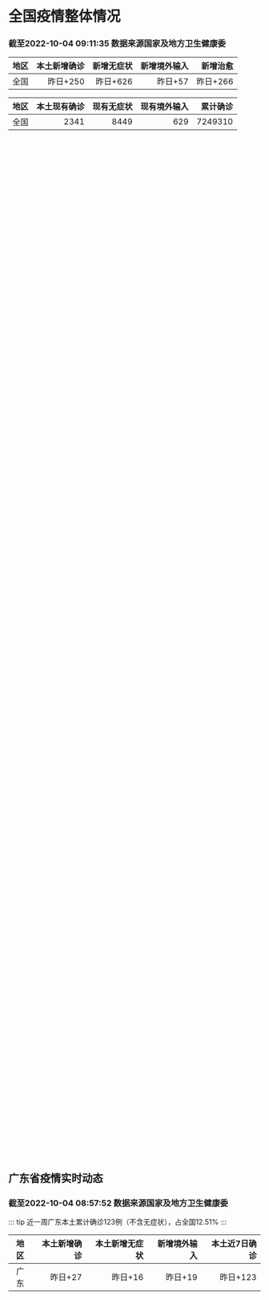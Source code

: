 
# 全国疫情整体情况
### 截至2022-10-04 09:11:35 数据来源国家及地方卫生健康委

|地区|本土新增确诊|新增无症状|新增境外输入|新增治愈|
|:--:|---:|---:|---:|---:|
|全国|昨日+250|昨日+626|昨日+57|昨日+266|

|地区|本土现有确诊|现有无症状|现有境外输入|累计确诊|
|:--:|---:|---:|---:|---:|
|全国|2341|8449|629|7249310|

<div id="chinaDayModify" style="width:100%;height:500px;margin-bottom:10px;"></div>
<div id="chinaAddHistoryData" style="width:100%;height:500px;margin-bottom:10px;"></div>
<div id="chinaNowHistoryData" style="width:100%;height:500px;margin-bottom:10px;"></div>
<div id="chinaTotalHistoryData" style="width:100%;height:500px;margin-bottom:10px;"></div>


## 广东省疫情实时动态
### 截至2022-10-04 08:57:52 数据来源国家及地方卫生健康委

::: tip 近一周广东本土累计确诊123例（不含无症状），占全国12.51%
:::

|地区|本土新增确诊|本土新增无症状|新增境外输入|本土近7日确诊|
|:--:|---:|---:|---:|---:|
|广东|昨日+27|昨日+16|昨日+19|昨日+123|

<div id="guangdongModify" style="width:100%;height:500px;margin-bottom:10px;"></div>
<div id="guangdongTotalHistory" style="width:100%;height:500px;margin-bottom:10px;"></div>
<div id="guangzhouModifyHistory" style="width:100%;height:500px;margin-bottom:10px;"></div>


<script>
import * as echarts from 'echarts'
export default {
  mounted () {
    this.chartChDay = echarts.init(document.getElementById("chinaDayModify"), "dark")
,this.chartChAdd = echarts.init(document.getElementById("chinaAddHistoryData"), "dark")
,this.chartChNow = echarts.init(document.getElementById("chinaNowHistoryData"), "dark")
,this.chartChTotal = echarts.init(document.getElementById("chinaTotalHistoryData"), "dark")
,this.chartGdMod = echarts.init(document.getElementById("guangdongModify"), "dark")
,this.chartGdTotal = echarts.init(document.getElementById("guangdongTotalHistory"), "dark")
,this.chartGzMod = echarts.init(document.getElementById("guangzhouModifyHistory"), "dark")


    const option_gd_mod = {
      title: {
        text: '广东疫情新增趋势（人）'
      },
      tooltip: {
        trigger: 'axis'
      },
      legend: {
        data: ['本土新增确诊', '本土新增无症状', '新增境外输入']
      },
      grid: {
        left: '3%',
        right: '4%',
        bottom: '3%',
        containLabel: true
      },
      toolbox: {
        feature: {
          saveAsImage: {}
        }
      },
      xAxis: {
        type: 'category',
        boundaryGap: false,
        data: ["08.06","08.07","08.08","08.09","08.10","08.11","08.12","08.13","08.14","08.15","08.16","08.17","08.18","08.19","08.20","08.21","08.22","08.23","08.24","08.25","08.26","08.27","08.28","08.29","08.30","08.31","09.01","09.02","09.03","09.04","09.05","09.06","09.07","09.08","09.09","09.10","09.11","09.12","09.13","09.14","09.15","09.16","09.17","09.18","09.19","09.20","09.21","09.22","09.23","09.24","09.25","09.26","09.27","09.28","09.29","09.30","10.01","10.02","10.03",]
      },
      yAxis: {
        type: 'value'
      },
      series: [
        {
          name: '本土新增确诊',
          type: 'line',
          stack: 'Total',
          smooth: true,
          data: [12,37,25,39,25,22,12,14,12,9,9,6,6,8,9,9,7,17,4,4,6,13,10,24,25,40,55,65,79,63,43,42,27,36,26,15,17,7,6,5,5,3,2,1,0,3,1,2,5,6,7,12,4,18,16,22,17,19,27,]
        },
        {
          name: '本土新增无症状',
          type: 'line',
          stack: 'Total',
          smooth: true,
          data: [5,6,13,7,5,14,11,1,4,8,2,2,1,7,9,11,1,5,2,4,2,4,3,12,21,34,41,40,24,26,17,18,12,28,6,10,11,4,3,4,1,1,1,2,1,2,2,4,0,0,5,5,2,5,15,21,10,24,16,]
        },
        {
          name: '新增境外输入',
          type: 'line',
          stack: 'Total',
          smooth: true,
          data: [19,16,16,20,27,19,13,13,15,3,14,7,9,10,9,17,17,13,16,18,15,19,12,11,10,13,16,17,18,16,16,19,6,16,23,19,21,12,11,8,10,15,7,11,15,12,13,14,15,12,19,14,15,21,15,11,29,11,19,]
        }
      ]
    };

    const option_gd_total = {
      title: {
        text: '广东疫情概览（人）'
      },
      tooltip: {
        trigger: 'axis'
      },
      legend: {
        data: ['累计确诊', '累计治愈']
      },
      grid: {
        left: '3%',
        right: '4%',
        bottom: '3%',
        containLabel: true
      },
      toolbox: {
        feature: {
          saveAsImage: {}
        }
      },
      xAxis: {
        type: 'category',
        boundaryGap: false,
        data: ["08.06","08.07","08.08","08.09","08.10","08.11","08.12","08.13","08.14","08.15","08.16","08.17","08.18","08.19","08.20","08.21","08.22","08.23","08.24","08.25","08.26","08.27","08.28","08.29","08.30","08.31","09.01","09.02","09.03","09.04","09.05","09.06","09.07","09.08","09.09","09.10","09.11","09.12","09.13","09.14","09.15","09.16","09.17","09.18","09.19","09.20","09.21","09.22","09.23","09.24","09.25","09.26","09.27","09.28","09.29","09.30","10.01","10.02","10.03",]
      },
      yAxis: {
        type: 'value'
      },
      series: [
        {
          name: '累计确诊',
          type: 'line',
          stack: 'Total',
          smooth: true,
          data: [8275,8328,8371,8430,8482,8523,8548,8575,8602,8614,8637,8650,8665,8683,8701,8727,8751,8781,8801,8822,8844,8879,8898,8933,8968,9021,9092,9174,9271,9350,9413,9474,9507,9559,9608,9642,9680,9699,9716,9729,9744,9762,9771,9783,9798,9813,9827,9843,9863,9881,9905,9931,9950,9991,10022,10055,10101,10131,10177,]
        },
        {
          name: '累计治愈',
          type: 'line',
          stack: 'Total',
          smooth: true,
          data: [8017,8032,8054,8075,8093,8105,8119,8142,8165,8183,8207,8225,8252,8268,8289,8323,8343,8367,8399,8430,8470,8507,8529,8561,8591,8620,8641,8671,8708,8725,8744,8775,8804,8831,8855,8888,8923,8959,9011,9075,9140,9140,9140,9140,9140,9140,9140,9529,9529,9529,9529,9529,9529,9529,9529,9529,9529,9529,9529,]
        }
      ]
    };

    const option_gz_mod = {
      title: {
        text: '广州疫情新增趋势（人）'
      },
      tooltip: {
        trigger: 'axis'
      },
      legend: {
        data: ['本土新增确诊', '本土新增无症状']
      },
      grid: {
        left: '3%',
        right: '4%',
        bottom: '3%',
        containLabel: true
      },
      toolbox: {
        feature: {
          saveAsImage: {}
        }
      },
      xAxis: {
        type: 'category',
        boundaryGap: false,
        data: ["0806","0807","0808","0809","0810","0811","0812","0813","0814","0815","0816","0817","0818","0819","0820","0821","0822","0823","0824","0825","0826","0827","0828","0829","0830","0831","0901","0902","0903","0904","0905","0906","0907","0908","0909","0910","0911","0912","0913","0914","0915","0916","0917","0918","0919","0920","0921","0922","0923","0924","0925","0926","0927","0928","0929","0930","1001","1002","1003",]
      },
      yAxis: {
        type: 'value'
      },
      series: [
        {
          name: '本土新增确诊',
          type: 'line',
          stack: 'Total',
          smooth: true,
          data: [1,4,1,2,0,1,0,0,1,1,3,0,2,0,0,2,0,2,0,0,0,1,1,0,5,5,3,7,4,8,5,6,3,2,0,0,0,0,0,0,0,0,1,0,0,0,0,1,4,5,2,2,0,1,1,2,0,5,10,]
        },
        {
          name: '本土新增无症状',
          type: 'line',
          stack: 'Total',
          smooth: true,
          data: [0,1,0,0,1,0,0,0,0,0,0,1,0,0,0,2,0,0,0,0,0,1,1,0,0,4,2,3,0,1,3,1,1,0,0,0,0,0,0,0,0,1,0,1,0,1,2,4,0,0,0,1,1,0,2,0,0,3,7,]
        }
      ]
    };

    const option_ch_day  = {
      series: [
        {
          type: 'treemap',
          data: [
            {
              name: '本土新增确诊昨日+250',
              value: 250,
            },
            {
              name: '新增无症状昨日+626',
              value: 626,
            },
            {
              name: '新增境外输入昨日+57',
              value: 57,
            },
            {
              name: '新增治愈昨日+266',
              value: 266,
            },
          ]
        }
      ]
    };

    const option_ch_add = {
      title: {
        text: '新增疫情整体走势'
      },
      tooltip: {
        trigger: 'axis'
      },
      legend: {
        data: ['本土确诊', '无症状感染', '新增境外输入']
      },
      grid: {
        left: '3%',
        right: '4%',
        bottom: '3%',
        containLabel: true
      },
      toolbox: {
        feature: {
          saveAsImage: {}
        }
      },
      xAxis: {
        type: 'category',
        boundaryGap: false,
        data: ["08.04","08.05","08.06","08.07","08.08","08.09","08.10","08.11","08.12","08.13","08.14","08.15","08.16","08.17","08.18","08.19","08.20","08.21","08.22","08.23","08.24","08.25","08.26","08.27","08.28","08.29","08.30","08.31","09.01","09.02","09.03","09.04","09.05","09.06","09.07","09.08","09.09","09.10","09.11","09.12","09.13","09.14","09.15","09.16","09.17","09.18","09.19","09.20","09.21","09.22","09.23","09.24","09.25","09.26","09.27","09.28","09.29","09.30","10.01","10.02","10.03",]
      },
      yAxis: {
        type: 'value'
      },
      series: [
        {
          name: '本土确诊',
          type: 'line',
          stack: 'Total',
          smooth: true,
          data: [162,310,337,324,350,380,614,648,646,623,692,530,566,614,559,578,553,360,308,380,345,262,250,259,301,349,349,307,318,440,314,303,264,323,241,259,239,179,164,188,196,126,102,76,106,92,104,123,114,121,129,159,235,173,119,106,97,106,116,189,250,]
        },
        {
          name: '无症状感染',
          type: 'line',
          stack: 'Total',
          smooth: true,
          data: [248,275,399,483,478,572,1379,1203,1359,1844,1620,1838,2322,2810,2119,1591,1628,1464,1440,1261,1289,1239,1106,1035,1255,1368,1326,1596,1567,1379,1359,1249,1235,1247,1093,1033,994,959,785,727,762,823,746,505,930,715,525,485,512,627,624,601,597,636,625,526,625,549,432,466,626,]
        },
        {
          name: '新增境外输入',
          type: 'line',
          stack: 'Total',
          smooth: true,
          data: [60,51,53,56,49,64,86,56,58,61,78,61,71,68,44,61,49,67,74,33,45,50,50,48,51,33,43,61,55,62,70,46,46,57,39,42,51,55,62,54,41,41,59,64,48,55,48,43,51,54,59,58,60,72,75,64,59,66,63,51,57,]
        }
      ]
    };

    const option_ch_now = {
      title: {
        text: '现有疫情整体走势'
      },
      tooltip: {
        trigger: 'axis'
      },
      legend: {
        data: ['本土确诊', '无症状感染', '新增境外输入']
      },
      grid: {
        left: '3%',
        right: '4%',
        bottom: '3%',
        containLabel: true
      },
      toolbox: {
        feature: {
          saveAsImage: {}
        }
      },
      xAxis: {
        type: 'category',
        boundaryGap: false,
        data: ["08.04","08.05","08.06","08.07","08.08","08.09","08.10","08.11","08.12","08.13","08.14","08.15","08.16","08.17","08.18","08.19","08.20","08.21","08.22","08.23","08.24","08.25","08.26","08.27","08.28","08.29","08.30","08.31","09.01","09.02","09.03","09.04","09.05","09.06","09.07","09.08","09.09","09.10","09.11","09.12","09.13","09.14","09.15","09.16","09.17","09.18","09.19","09.20","09.21","09.22","09.23","09.24","09.25","09.26","09.27","09.28","09.29","09.30","10.01","10.02","10.03",]
      },
      yAxis: {
        type: 'value'
      },
      series: [
        {
          name: '本土确诊',
          type: 'line',
          stack: 'Total',
          smooth: true,
          data: [1012,1173,1412,1662,1965,2289,2838,3426,4020,4580,5196,5667,6140,6696,7061,7550,7749,7884,7679,7426,7132,7027,6660,6364,6101,5973,5834,5779,5658,5756,5636,5668,5670,5709,5713,5666,5575,5403,5083,4851,4714,4334,3681,3502,3293,3070,2881,2726,2606,2494,2477,2395,2404,2381,2378,2365,2359,2301,2314,2306,2341,]
        },
        {
          name: '无症状感染',
          type: 'line',
          stack: 'Total',
          smooth: true,
          data: [611,599,597,608,596,607,633,636,648,652,677,680,704,716,699,693,700,699,712,660,632,621,597,568,547,510,501,519,530,551,562,559,557,571,548,560,560,567,568,566,563,550,565,586,572,576,577,571,577,564,563,552,558,585,613,632,610,608,631,623,629,]
        },
        {
          name: '新增境外输入',
          type: 'line',
          stack: 'Total',
          smooth: true,
          data: [4972,4591,4396,4413,4468,4763,5571,6374,7355,9003,10303,11867,13876,16430,18156,19300,20038,20791,21414,21435,21470,21752,21618,21301,21326,21729,22052,22906,23471,23260,23287,23491,23860,24163,24009,23400,22660,22555,21919,21298,20832,20206,18729,18148,17756,17213,16241,14762,14010,13518,11627,11277,10573,10414,10373,10105,9829,9770,9618,8814,8449,]
        }
      ]
    };

    const option_ch_total = {
      title: {
        text: '累计疫情整体走势'
      },
      tooltip: {
        trigger: 'axis'
      },
      legend: {
        data: ['确诊(含港澳台)', '死亡(含港澳台)']
      },
      grid: {
        left: '3%',
        right: '4%',
        bottom: '3%',
        containLabel: true
      },
      toolbox: {
        feature: {
          saveAsImage: {}
        }
      },
      xAxis: {
        type: 'category',
        boundaryGap: false,
        data: ["08.04","08.05","08.06","08.07","08.08","08.09","08.10","08.11","08.12","08.13","08.14","08.15","08.16","08.17","08.18","08.19","08.20","08.21","08.22","08.23","08.24","08.25","08.26","08.27","08.28","08.29","08.30","08.31","09.01","09.02","09.03","09.04","09.05","09.06","09.07","09.08","09.09","09.10","09.11","09.12","09.13","09.14","09.15","09.16","09.17","09.18","09.19","09.20","09.21","09.22","09.23","09.24","09.25","09.26","09.27","09.28","09.29","09.30","10.01","10.02","10.03",]
      },
      yAxis: {
        type: 'value'
      },
      series: [
        {
          name: '确诊(含港澳台)',
          type: 'line',
          stack: 'Total',
          smooth: true,
          data: [5264782,5287626,5308583,5331691,5348157,5372961,5398259,5422523,5445908,5468619,5491267,5508415,5532984,5559514,5584597,5609324,5633111,5656972,5675269,5703179,5733500,5762559,5790726,5817871,5846327,5868458,5901615,5938060,5974028,6009747,6044288,6080405,6106096,6144277,6187141,6223835,6259551,6296680,6330038,6356783,6404975,6455788,6502479,6545234,6585920,6626392,6655661,6701113,6748819,6792066,6833790,6872895,6912675,6942179,6988610,7037863,7083359,7127469,7171159,7215114,7249310,]
        },
        {
          name: '死亡(含港澳台)',
          type: 'line',
          stack: 'Total',
          smooth: true,
          data: [23841,23899,23954,24001,24034,24055,24084,24129,24164,24207,24232,24258,24285,24322,24361,24401,24442,24471,24499,24525,24557,24603,24655,24699,24740,24766,24806,24836,24883,24927,24976,25019,25058,25088,25130,25171,25237,25275,25315,25354,25381,25428,25491,25553,25603,25671,25712,25744,25792,25868,26074,26132,26176,26244,26278,26330,26388,26446,26500,26568,26609,]
        }
      ]
    };

    this.chartGdMod.setOption(option_gd_mod);
    this.chartGdTotal.setOption(option_gd_total);
    this.chartGzMod.setOption(option_gz_mod);
    this.chartChDay.setOption(option_ch_day);
    this.chartChAdd.setOption(option_ch_add);
    this.chartChNow.setOption(option_ch_now);
    this.chartChTotal.setOption(option_ch_total);

    window.onresize = () => {
      this.chartGdMod.resize()
      this.chartGdTotal.resize()
      this.chartGzMod.resize()
      this.chartChDay.resize()
      this.chartChAdd.resize()
      this.chartChNow.resize()
      this.chartChTotal.resize()
    }
  }
}
</script>

## 广东省各地区疫情情况

::: danger 136个中高风险地区
:::

|地区|本土新增确诊|本土新增无症状|本土近7日确诊|中高风险地区|
|:--:|---:|---:|---:|---:|
|广州|+10|+7|+19|0|
|深圳|+7|+4|+84|+126|
|肇庆|+4|+1|+4|0|
|惠州|+2|+1|+7|+8|
|佛山|+2|0|+2|0|
|韶关|+1|0|+2|+2|
|清远|+1|0|+1|0|
|东莞|0|+2|0|0|
|汕头|0|+1|0|0|
|江门|0|0|+4|0|
|揭阳|0|0|0|0|
|湛江|0|0|0|0|
|阳江|0|0|0|0|
|河源|0|0|0|0|
|茂名|0|0|0|0|
|汕尾|0|0|0|0|
|云浮|0|0|0|0|
|珠海|0|0|0|0|
|中山|0|0|0|0|
|梅州|0|0|0|0|
|潮州|0|0|0|0|


## 广东疫情热点动态

  
### 10-04 09:48
::: tip 博罗发布通告，部分区域实行临时管控
10月4日凌晨，博罗县新型冠状病毒肺炎疫情防控领导小组办公室发布通告，博罗县部分区域实行临时管控。具体内容如下：2022年10月3日，惠城区报告2例新冠肺炎阳性个案，我县罗阳街道部分区域距离惠城区划定...

信息来源：南方都市报

[阅读全文](https://h5.baike.qq.com/mobile/landing.html?docid=20221004A01M7Z00&isNews=1&adtag=wxjk.yqssc.yqdt)
:::

### 10-04 09:16
::: tip 这些区域调整为高、中风险区！罗湖发布通告
昨晚（3日）

罗湖区发布2则通告

调整翠竹街道、莲塘街道

相关风险区域范围和防控措施...

深圳大件事

[阅读全文](https://mp.weixin.qq.com/s?__biz=MzA4NTczOTMzMQ==&mid=2651386984&idx=2&sn=4f817e91adb3e06fa0f3ec0b2b6f0198&chksm=842f0644b3588f52167221755f1b807b413806e69606cbd7584950fe5004e9e54911d46c310c&mpshare=1&scene=1&srcid=1004AQq3TfRoP6hmEPykyKiG&sharer_sharetime=1664847618452&sharer_shareid=cf6417681f1ab593d86f6816cedb531b&version=4.0.16.6007&platform=win#rd)
:::

### 10-04 09:16
::: tip 去过这些场所尽快申报！罗湖最新提醒
昨晚（3日）

罗湖区发布2则通告

去过以下场所的人员
请尽快申报...

深圳大件事

[阅读全文](https://mp.weixin.qq.com/s?__biz=MzA4NTczOTMzMQ==&mid=2651386984&idx=3&sn=a9fac99c06ded7f556b9861a57615242&chksm=842f0644b3588f52025fb63603b403fdc8850ca0114c099f8c5c14a3683cec4a60fb453c1a86&mpshare=1&scene=1&srcid=1004EQESXp0HPpFBgOSSXGUe&sharer_sharetime=1664847633945&sharer_shareid=cf6417681f1ab593d86f6816cedb531b&version=4.0.16.6007&platform=win#rd)
:::

### 10-04 09:01
::: tip 深圳10月3日新增7例确诊病例和4例无症状感染者，详情公布
深圳卫健委通报，10月3日0-24时，深圳新增11例阳性病例，7例诊断为新冠肺炎确诊病例，4例诊断为新冠病毒无症状感染者。其中，在集中隔离观察人员中发现6例，在居家隔离医学观察人员中发现3例，在非闭环...

信息来源：界面新闻

[阅读全文](https://h5.baike.qq.com/mobile/landing.html?docid=20221004A0195700&isNews=1&adtag=wxjk.yqssc.yqdt)
:::

### 10-04 08:45
::: tip 广东10月3日新增本土确诊病例26例、本土无症状感染者16例
10月4日，广东省卫健委通报：10月3日0-24时，全省新增本土确诊病例26例（广州10例，深圳7例，佛山2例，惠州2例，肇庆4例，清远1例）；新增本土无症状感染者16例（广州7例，深圳4例，汕头1例...

信息来源：界面新闻

[阅读全文](https://h5.baike.qq.com/mobile/landing.html?docid=20221004A0168V00&isNews=1&adtag=wxjk.yqssc.yqdt)
:::

### 10-04 08:42
::: tip 广东新增本土确诊病例27例，新增本土无症状感染者16例
来源：健康广东2022年10月4日广东省新冠肺炎疫情情况10月3日0-24时，全省新增本土确诊病例26例（广州10例，深圳7例，佛山2例，惠州2例，肇庆4例，清远1例）；新增本土无症状感染者16例（广...

信息来源：环球网

[阅读全文](https://h5.baike.qq.com/mobile/landing.html?docid=20221004A014X100&isNews=1&adtag=wxjk.yqssc.yqdt)
:::

### 10-04 08:37
::: tip 北摩高科：会根据疫情情况决定珠海航展参展事宜
证券时报e公司讯，北摩高科在互动平台表示，珠海航展是展示企业科研实力的重要平台，公司会根据疫情情况决定参展事宜。另外，京瀚禹的高新证书目前正在有条不紊地办理中。...

信息来源：证券时报

[阅读全文](https://h5.baike.qq.com/mobile/landing.html?docid=20221004A0140X00&isNews=1&adtag=wxjk.yqssc.yqdt)
:::

### 10-04 07:53
::: tip 10月4日广州南沙开展第三轮全区全员核酸检测
南沙区关于开展第三轮全区全员核酸检测工作的通告广大市民朋友：根据最新疫情防控形势，为切实保障广大人民群众身体健康和生命安全，根据市、区疫情防控工作部署，现定于2022年10月4日8时起在全区范围内启动...

信息来源：南方都市报

[阅读全文](https://h5.baike.qq.com/mobile/landing.html?docid=20221004A00U8T00&isNews=1&adtag=wxjk.yqssc.yqdt)
:::

### 10-04 07:34
::: tip 广东韶关武江区10月3日发现1例新冠肺炎确诊病例
10月3日，武江区在外地返韶主动核酸检测人群中发现1例结果异常，经确诊为新冠肺炎确诊病例（轻型）。事件发生后，韶关市、武江区两级党委、政府立即启动应急响应，成立现场指挥部，迅速开展流行病学调查、重点人...

信息来源：成都商报红星新闻

[阅读全文](https://h5.baike.qq.com/mobile/landing.html?docid=20221004A00RHM00&isNews=1&adtag=wxjk.yqssc.yqdt)
:::

### 10-04 00:04
::: tip 李军：三水要让“疫情防控＋安全生产”有实效见长效
国庆假期，佛山市三水区领导下沉镇（街道）督导疫情防控和安全生产工作。10月3日晚，三水区委书记李军带督导组到西南街道钧明汇广场检查疫情防控、安全生产、食品安全管理环节，李军要求企业对督导发现的问题进行...

信息来源：南方PLUS

[阅读全文](https://h5.baike.qq.com/mobile/landing.html?docid=20221004A001YK00&isNews=1&adtag=wxjk.yqssc.yqdt)
:::

